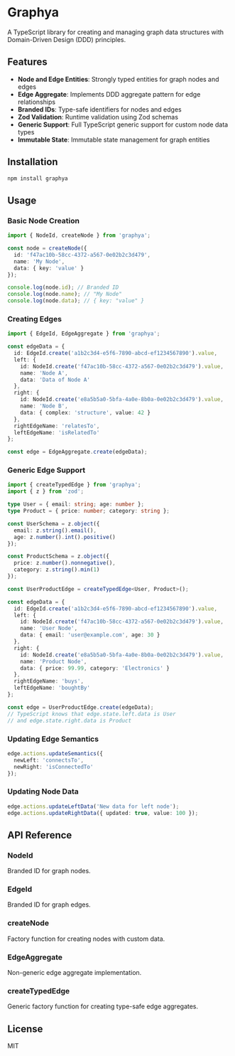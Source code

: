 # Graphya

A TypeScript library for creating and managing graph data structures with Domain-Driven Design (DDD) principles.

## Features

- **Node and Edge Entities**: Strongly typed entities for graph nodes and edges
- **Edge Aggregate**: Implements DDD aggregate pattern for edge relationships
- **Branded IDs**: Type-safe identifiers for nodes and edges
- **Zod Validation**: Runtime validation using Zod schemas
- **Generic Support**: Full TypeScript generic support for custom node data types
- **Immutable State**: Immutable state management for graph entities

## Installation

```bash
npm install graphya
```

## Usage

### Basic Node Creation

```typescript
import { NodeId, createNode } from 'graphya';

const node = createNode({
  id: 'f47ac10b-58cc-4372-a567-0e02b2c3d479',
  name: 'My Node',
  data: { key: 'value' }
});

console.log(node.id); // Branded ID
console.log(node.name); // "My Node"
console.log(node.data); // { key: "value" }
```

### Creating Edges

```typescript
import { EdgeId, EdgeAggregate } from 'graphya';

const edgeData = {
  id: EdgeId.create('a1b2c3d4-e5f6-7890-abcd-ef1234567890').value,
  left: {
    id: NodeId.create('f47ac10b-58cc-4372-a567-0e02b2c3d479').value,
    name: 'Node A',
    data: 'Data of Node A'
  },
  right: {
    id: NodeId.create('e8a5b5a0-5bfa-4a0e-8b0a-0e02b2c3d479').value,
    name: 'Node B',
    data: { complex: 'structure', value: 42 }
  },
  rightEdgeName: 'relatesTo',
  leftEdgeName: 'isRelatedTo'
};

const edge = EdgeAggregate.create(edgeData);
```

### Generic Edge Support

```typescript
import { createTypedEdge } from 'graphya';
import { z } from 'zod';

type User = { email: string; age: number };
type Product = { price: number; category: string };

const UserSchema = z.object({
  email: z.string().email(),
  age: z.number().int().positive()
});

const ProductSchema = z.object({
  price: z.number().nonnegative(),
  category: z.string().min(1)
});

const UserProductEdge = createTypedEdge<User, Product>();

const edgeData = {
  id: EdgeId.create('a1b2c3d4-e5f6-7890-abcd-ef1234567890').value,
  left: {
    id: NodeId.create('f47ac10b-58cc-4372-a567-0e02b2c3d479').value,
    name: 'User Node',
    data: { email: 'user@example.com', age: 30 }
  },
  right: {
    id: NodeId.create('e8a5b5a0-5bfa-4a0e-8b0a-0e02b2c3d479').value,
    name: 'Product Node',
    data: { price: 99.99, category: 'Electronics' }
  },
  rightEdgeName: 'buys',
  leftEdgeName: 'boughtBy'
};

const edge = UserProductEdge.create(edgeData);
// TypeScript knows that edge.state.left.data is User
// and edge.state.right.data is Product
```

### Updating Edge Semantics

```typescript
edge.actions.updateSemantics({
  newLeft: 'connectsTo',
  newRight: 'isConnectedTo'
});
```

### Updating Node Data

```typescript
edge.actions.updateLeftData('New data for left node');
edge.actions.updateRightData({ updated: true, value: 100 });
```

## API Reference

### NodeId
Branded ID for graph nodes.

### EdgeId
Branded ID for graph edges.

### createNode
Factory function for creating nodes with custom data.

### EdgeAggregate
Non-generic edge aggregate implementation.

### createTypedEdge
Generic factory function for creating type-safe edge aggregates.

## License

MIT